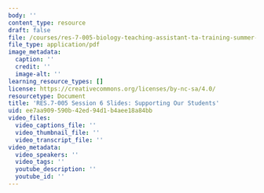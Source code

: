 ```yaml
---
body: ''
content_type: resource
draft: false
file: /courses/res-7-005-biology-teaching-assistant-ta-training-summer-2020/session-6_-supporting-our-students_edited_processed.pdf
file_type: application/pdf
image_metadata:
  caption: ''
  credit: ''
  image-alt: ''
learning_resource_types: []
license: https://creativecommons.org/licenses/by-nc-sa/4.0/
resourcetype: Document
title: 'RES.7-005 Session 6 Slides: Supporting Our Students'
uid: ee7aa909-590b-42ed-94d1-b4aee18a84bb
video_files:
  video_captions_file: ''
  video_thumbnail_file: ''
  video_transcript_file: ''
video_metadata:
  video_speakers: ''
  video_tags: ''
  youtube_description: ''
  youtube_id: ''
---
```

